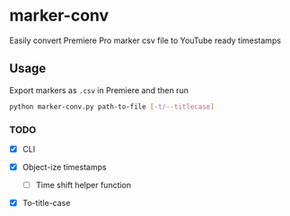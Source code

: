 # marker-conv

Easily convert Premiere Pro marker csv file to YouTube ready timestamps

## Usage

Export markers as `.csv` in Premiere and then run
```bash
python marker-conv.py path-to-file [-t/--titlecase]
```

### TODO

-   [x] CLI
-   [x] Object-ize timestamps
    -   [ ] Time shift helper function
-   [x] To-title-case


